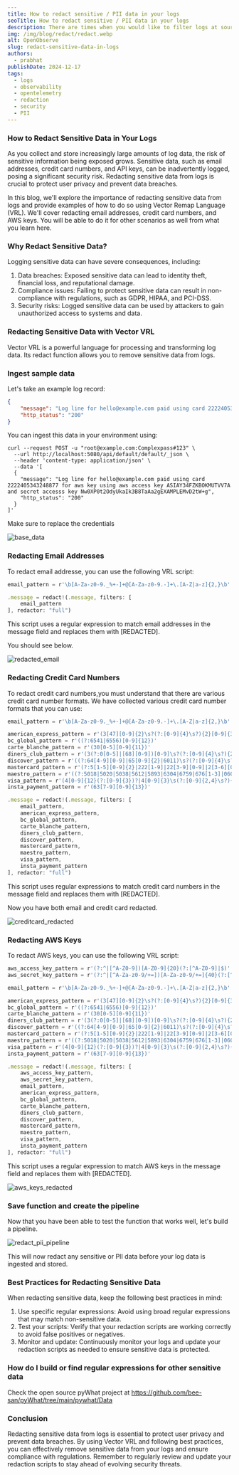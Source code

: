 ```yaml
---
title: How to redact sensitive / PII data in your logs
seoTitle: How to redact sensitive / PII data in your logs
description: There are times when you would like to filter logs at source. This blog post shows how to do that when capturing logs using otel-collector.
img: /img/blog/redact/redact.webp
alt: OpenObserve
slug: redact-sensitive-data-in-logs
authors: 
  - prabhat
publishDate: 2024-12-17
tags:
  - logs
  - observability
  - opentelemetry
  - redaction
  - security
  - PII
---
```


### How to Redact Sensitive Data in Your Logs

As you collect and store increasingly large amounts of log data, the risk of sensitive information being exposed grows. Sensitive data, such as email addresses, credit card numbers, and API keys, can be inadvertently logged, posing a significant security risk. Redacting sensitive data from logs is crucial to protect user privacy and prevent data breaches.

In this blog, we'll explore the importance of redacting sensitive data from logs and provide examples of how to do so using Vector Remap Language (VRL). We'll cover redacting email addresses, credit card numbers, and AWS keys. You will be able to do it for other scenarios as well from what you learn here.

### Why Redact Sensitive Data?

Logging sensitive data can have severe consequences, including:

1. Data breaches: Exposed sensitive data can lead to identity theft, financial loss, and reputational damage.
2. Compliance issues: Failing to protect sensitive data can result in non-compliance with regulations, such as GDPR, HIPAA, and PCI-DSS.
3. Security risks: Logged sensitive data can be used by attackers to gain unauthorized access to systems and data.

### Redacting Sensitive Data with Vector VRL
Vector VRL is a powerful language for processing and transforming log data. Its redact function allows you to remove sensitive data from logs. 

### Ingest sample data

Let's take an example log record:

```json
{
    "message": "Log line for hello@example.com paid using card 2222405343248877 for aws key using aws access key ASIAY34FZKBOKMUTVV7A and secret accesss key Nw0XP0t2OdyUkaIk3B8TaAa2gEXAMPLEMvD2tW+g",
    "http_status": "200"
}
```

You can ingest this data in your environment using:

```shell
curl --request POST -u "root@example.com:Complexpass#123" \
  --url http://localhost:5080/api/default/default/_json \
  --header 'content-type: application/json' \
  --data '[
  {
    "message": "Log line for hello@example.com paid using card 2222405343248877 for aws key using aws access key ASIAY34FZKBOKMUTVV7A and secret accesss key Nw0XP0t2OdyUkaIk3B8TaAa2gEXAMPLEMvD2tW+g",
    "http_status": "200"
  }
]'
```

Make sure to replace the credentials

![base_data](/img/blog/redact/base_data.webp)

### Redacting Email Addresses

To redact email addresse, you can use the following VRL script:

```javascript
email_pattern = r'\b[A-Za-z0-9._%+-]+@[A-Za-z0-9.-]+\.[A-Z|a-z]{2,}\b'

.message = redact!(.message, filters: [
    email_pattern
], redactor: "full")

```

This script uses a regular expression to match email addresses in the message field and replaces them with [REDACTED].

You should see below.

![redacted_email](/img/blog/redact/redacted_email.webp)

### Redacting Credit Card Numbers

To redact credit card numbers,you must understand that there are various credit card number formats. We have collected various credit card number formats that you can use:

```javascript
email_pattern = r'\b[A-Za-z0-9._%+-]+@[A-Za-z0-9.-]+\.[A-Z|a-z]{2,}\b'

american_express_pattern = r'(3[47][0-9]{2}\s?(?:[0-9]{4}\s?){2}[0-9]{3})'
bc_global_pattern = r'((?:6541|6556)[0-9]{12})'
carte_blanche_pattern = r'(30[0-5][0-9]{11})'
diners_club_pattern = r'(3(?:0[0-5]|[68][0-9])[0-9]\s?(?:[0-9]{4}\s?){2}[0-9]{2})'
discover_pattern = r'((?:64[4-9][0-9]|65[0-9]{2}|6011)\s?(?:[0-9]{4}\s?){3}|622(?:1\s?2[6-9][0-9]{2}|1\s?[3-9][0-9]{3}|[2-8]\s?[0-9]{4}|9\s?[01][0-9]{3}|9\s?2[0-5][0-9]{2})\s?(?:[0-9]{4}\s?){2})'
mastercard_pattern = r'(?:5[1-5][0-9]{2}|222[1-9]|22[3-9][0-9]|2[3-6][0-9]{2}|27[01][0-9]|2720)\s?(?:[0-9]{4}\s?){3}'
maestro_pattern = r'((?:5018|5020|5038|5612|5893|6304|6759|676[1-3]|0604|6390)\s?(?:[0-9]{4}\s?){3}\s?(?:[0-9]{3,7})?)'
visa_pattern = r'(4[0-9]{12}(?:[0-9]{3})?|4[0-9]{3}\s(?:[0-9]{2,4}\s?){3}(?:[0-9])?)'
insta_payment_pattern = r'(63[7-9][0-9]{13})'

.message = redact!(.message, filters: [
    email_pattern,
    american_express_pattern,
    bc_global_pattern,
    carte_blanche_pattern,
    diners_club_pattern,
    discover_pattern,
    mastercard_pattern,
    maestro_pattern,
    visa_pattern,
    insta_payment_pattern
], redactor: "full")

```

This script uses regular expressions to match credit card numbers in the message field and replaces them with [REDACTED].

Now you have both email and credit card redacted.

![creditcard_redacted](/img/blog/redact/creditcard_redacted.webp)

### Redacting AWS Keys

To redact AWS keys, you can use the following VRL script:

```javascript
aws_access_key_pattern = r'(?:^|[^A-Z0-9])[A-Z0-9]{20}(?:[^A-Z0-9]|$)'
aws_secret_key_pattern = r'(?:^|[^A-Za-z0-9/+=])[A-Za-z0-9/+=]{40}(?:[^A-Za-z0-9/+=]|$)'

email_pattern = r'\b[A-Za-z0-9._%+-]+@[A-Za-z0-9.-]+\.[A-Z|a-z]{2,}\b'

american_express_pattern = r'(3[47][0-9]{2}\s?(?:[0-9]{4}\s?){2}[0-9]{3})'
bc_global_pattern = r'((?:6541|6556)[0-9]{12})'
carte_blanche_pattern = r'(30[0-5][0-9]{11})'
diners_club_pattern = r'(3(?:0[0-5]|[68][0-9])[0-9]\s?(?:[0-9]{4}\s?){2}[0-9]{2})'
discover_pattern = r'((?:64[4-9][0-9]|65[0-9]{2}|6011)\s?(?:[0-9]{4}\s?){3}|622(?:1\s?2[6-9][0-9]{2}|1\s?[3-9][0-9]{3}|[2-8]\s?[0-9]{4}|9\s?[01][0-9]{3}|9\s?2[0-5][0-9]{2})\s?(?:[0-9]{4}\s?){2})'
mastercard_pattern = r'(?:5[1-5][0-9]{2}|222[1-9]|22[3-9][0-9]|2[3-6][0-9]{2}|27[01][0-9]|2720)\s?(?:[0-9]{4}\s?){3}'
maestro_pattern = r'((?:5018|5020|5038|5612|5893|6304|6759|676[1-3]|0604|6390)\s?(?:[0-9]{4}\s?){3}\s?(?:[0-9]{3,7})?)'
visa_pattern = r'(4[0-9]{12}(?:[0-9]{3})?|4[0-9]{3}\s(?:[0-9]{2,4}\s?){3}(?:[0-9])?)'
insta_payment_pattern = r'(63[7-9][0-9]{13})'

.message = redact!(.message, filters: [
    aws_access_key_pattern,
    aws_secret_key_pattern,
    email_pattern,
    american_express_pattern,
    bc_global_pattern,
    carte_blanche_pattern,
    diners_club_pattern,
    discover_pattern,
    mastercard_pattern,
    maestro_pattern,
    visa_pattern,
    insta_payment_pattern
], redactor: "full")

```

This script uses a regular expression to match AWS keys in the message field and replaces them with [REDACTED].

![aws_keys_redacted](/img/blog/redact/aws_keys_redacted.webp)

### Save function and create the pipeline

Now that you have been able to test the function that works well, let's build a pipeline.

![redact_pii_pipeline](/img/blog/redact/redact_pii_pipeline.webp)

This will now redact any sensitive or PII data before your log data is ingested and stored.


### Best Practices for Redacting Sensitive Data

When redacting sensitive data, keep the following best practices in mind:

1. Use specific regular expressions: Avoid using broad regular expressions that may match non-sensitive data.
1. Test your scripts: Verify that your redaction scripts are working correctly to avoid false positives or negatives.
1. Monitor and update: Continuously monitor your logs and update your redaction scripts as needed to ensure sensitive data is protected.

### How do I build or find regular expressions for other sensitive data

Check the open source pyWhat project at https://github.com/bee-san/pyWhat/tree/main/pywhat/Data

### Conclusion

Redacting sensitive data from logs is essential to protect user privacy and prevent data breaches. By using Vector VRL and following best practices, you can effectively remove sensitive data from your logs and ensure compliance with regulations. Remember to regularly review and update your redaction scripts to stay ahead of evolving security threats.

